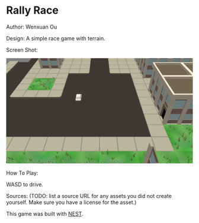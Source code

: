 # Rally Race

Author: Wenxuan Ou

Design: A simple race game with terrain.

Screen Shot:

![Screen Shot](gameplay.png)

How To Play:

WASD to drive.

Sources: (TODO: list a source URL for any assets you did not create yourself. Make sure you have a license for the asset.)

This game was built with [NEST](NEST.md).

